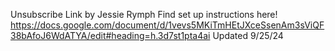 Unsubscribe Link by Jessie Rymph
Find set up instructions here! https://docs.google.com/document/d/1vevs5MKiTmHEtJXceSsenAm3sViQF38bAfoJ6WdATYA/edit#heading=h.3d7st1pta4ai Updated 9/25/24
